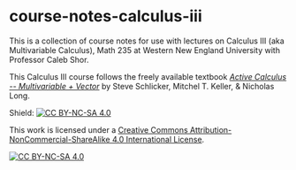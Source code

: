 # course-notes-calculus-iii
This is a collection of course notes for use with lectures on Calculus III (aka Multivariable Calculus), Math 235 at Western New England University with Professor Caleb Shor.

This Calculus III course follows the freely available textbook [*Active Calculus -- Multivariable + Vector*](https://activecalculus.org/ACM.html) by Steve Schlicker, Mitchel T. Keller, & Nicholas Long.


Shield: [![CC BY-NC-SA 4.0][cc-by-nc-sa-shield]][cc-by-nc-sa]

This work is licensed under a
[Creative Commons Attribution-NonCommercial-ShareAlike 4.0 International License][cc-by-nc-sa].

[![CC BY-NC-SA 4.0][cc-by-nc-sa-image]][cc-by-nc-sa]

[cc-by-nc-sa]: http://creativecommons.org/licenses/by-nc-sa/4.0/
[cc-by-nc-sa-image]: https://licensebuttons.net/l/by-nc-sa/4.0/88x31.png
[cc-by-nc-sa-shield]: https://img.shields.io/badge/License-CC%20BY--NC--SA%204.0-lightgrey.svg
